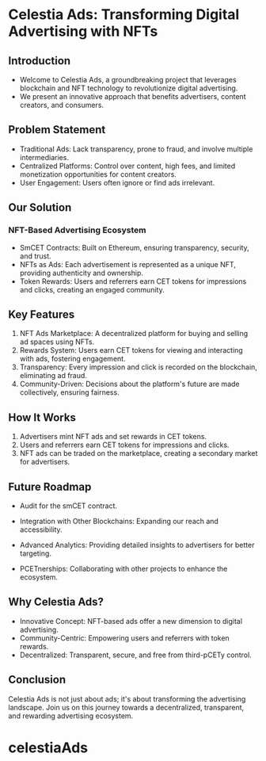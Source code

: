 

# Celestia Ads: Transforming Digital Advertising with NFTs

## Introduction

- Welcome to Celestia Ads, a groundbreaking project that leverages blockchain and NFT technology to revolutionize digital advertising.
- We present an innovative approach that benefits advertisers, content creators, and consumers.

## Problem Statement

- Traditional Ads: Lack transparency, prone to fraud, and involve multiple intermediaries.
- Centralized Platforms: Control over content, high fees, and limited monetization opportunities for content creators.
- User Engagement: Users often ignore or find ads irrelevant.

## Our Solution

### NFT-Based Advertising Ecosystem

- SmCET Contracts: Built on Ethereum, ensuring transparency, security, and trust.
- NFTs as Ads: Each advertisement is represented as a unique NFT, providing authenticity and ownership.
- Token Rewards: Users and referrers earn CET tokens for impressions and clicks, creating an engaged community.

## Key Features

1. NFT Ads Marketplace: A decentralized platform for buying and selling ad spaces using NFTs.
2. Rewards System: Users earn CET tokens for viewing and interacting with ads, fostering engagement.
3. Transparency: Every impression and click is recorded on the blockchain, eliminating ad fraud.
4. Community-Driven: Decisions about the platform's future are made collectively, ensuring fairness.

## How It Works

1. Advertisers mint NFT ads and set rewards in CET tokens.
2. Users and referrers earn CET tokens for impressions and clicks.
3. NFT ads can be traded on the marketplace, creating a secondary market for advertisers.


## Future Roadmap
- Audit for the smCET contract.

- Integration with Other Blockchains: Expanding our reach and accessibility.
- Advanced Analytics: Providing detailed insights to advertisers for better targeting.
- PCETnerships: Collaborating with other projects to enhance the ecosystem.

## Why Celestia Ads?

- Innovative Concept: NFT-based ads offer a new dimension to digital advertising.
- Community-Centric: Empowering users and referrers with token rewards.
- Decentralized: Transparent, secure, and free from third-pCETy control.

## Conclusion

Celestia Ads is not just about ads; it's about transforming the advertising landscape. Join us on this journey towards a decentralized, transparent, and rewarding advertising ecosystem.


# celestiaAds
